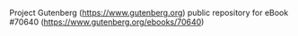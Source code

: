 Project Gutenberg (https://www.gutenberg.org) public repository for
eBook #70640 (https://www.gutenberg.org/ebooks/70640)
